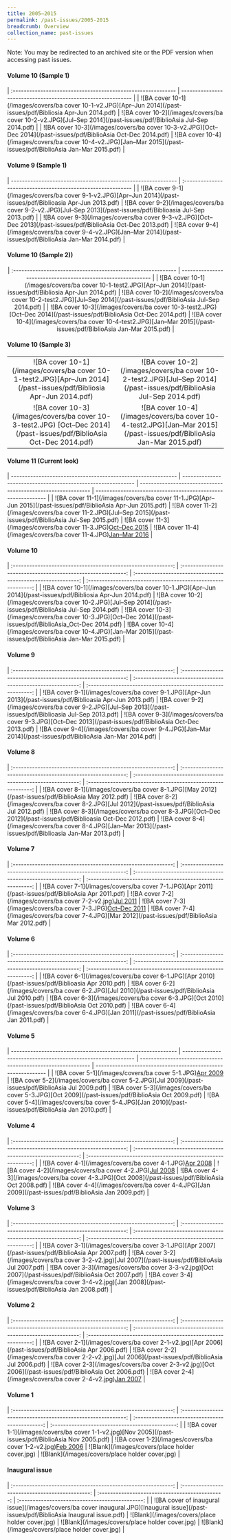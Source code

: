 ```yaml
---
title: 2005–2015
permalink: /past-issues/2005-2015
breadcrumb: Overview
collection_name: past-issues
---
```

Note: You may be redirected to an archived site or the PDF version when accessing past issues.
#### Volume 10 (Sample 1)

| :----------------------------------------------------------- | ------------------------------------------------------------ |
| ![BA cover 10-1](/images/covers/ba cover 10-1-v2.JPG)[Apr–Jun 2014](/past-issues/pdf/Bibliosia Apr-Jun 2014.pdf) | ![BA cover 10-2](/images/covers/ba cover 10-2-v2.JPG)[Jul–Sep 2014](/past-issues/pdf/BiblioAsia Jul-Sep 2014.pdf) |
| ![BA cover 10-3](/images/covers/ba cover 10-3-v2.JPG)[Oct–Dec 2014](/past-issues/pdf/BiblioAsia Oct-Dec 2014.pdf) | ![BA cover 10-4](/images/covers/ba cover 10-4-v2.JPG)[Jan–Mar 2015](/past-issues/pdf/BiblioAsia Jan-Mar 2015.pdf) |

####  Volume 9 (Sample 1)

| ------------------------------------------------------------ | :----------------------------------------------------------- |
| ![BA cover 9-1](/images/covers/ba cover 9-1-v2.JPG)[Apr–Jun 2014](/past-issues/pdf/Biblioasia Apr-Jun 2013.pdf) | ![BA cover 9-2](/images/covers/ba cover 9-2-v2.JPG)[Jul–Sep 2013](/past-issues/pdf/Biblioasia Jul-Sep 2013.pdf) |
| ![BA cover 9-3](/images/covers/ba cover 9-3-v2.JPG)[Oct–Dec 2013](/past-issues/pdf/BiblioAsia Oct-Dec 2013.pdf) | ![BA cover 9-4](/images/covers/ba cover 9-4-v2.JPG)[Jan–Mar 2014](/past-issues/pdf/BiblioAsia Jan-Mar 2014.pdf) |

#### Volume 10 (Sample 2))

<center>
| :----------------------------------------------------------- | ------------------------------------------------------------ |
| ![BA cover 10-1](/images/covers/ba cover 10-1-test2.JPG)[Apr–Jun 2014](/past-issues/pdf/Bibliosia Apr-Jun 2014.pdf) | ![BA cover 10-2](/images/covers/ba cover 10-2-test2.JPG)[Jul–Sep 2014](/past-issues/pdf/BiblioAsia Jul-Sep 2014.pdf) |
| ![BA cover 10-3](/images/covers/ba cover 10-3-test2.JPG)[Oct–Dec 2014](/past-issues/pdf/BiblioAsia Oct-Dec 2014.pdf) | ![BA cover 10-4](/images/covers/ba cover 10-4-test2.JPG)[Jan–Mar 2015](/past-issues/pdf/BiblioAsia Jan-Mar 2015.pdf) |
</center>

#### Volume 10 (Sample 3)

|                                                              |                                                              |
| :----------------------------------------------------------: | :----------------------------------------------------------: |
| ![BA cover 10-1](/images/covers/ba cover 10-1-test2.JPG)[Apr–Jun 2014](/past-issues/pdf/Bibliosia Apr-Jun 2014.pdf) | ![BA cover 10-2](/images/covers/ba cover 10-2-test2.JPG)[Jul–Sep 2014](/past-issues/pdf/BiblioAsia Jul-Sep 2014.pdf) |
| ![BA cover 10-3](/images/covers/ba cover 10-3-test2.JPG) [Oct–Dec 2014](/past-issues/pdf/BiblioAsia Oct-Dec 2014.pdf) | ![BA cover 10-4](/images/covers/ba cover 10-4-test2.JPG)[Jan–Mar 2015](/past-issues/pdf/BiblioAsia Jan-Mar 2015.pdf) |

#### Volume 11 (Current look)

| ------------------------------------------------------------ | ------------------------------------------------------------ | ------------------------------------------------------------ | ------------------------------------------------------------ |
| ![BA cover 11-1](/images/covers/ba cover 11-1.JPG)[Apr–Jun 2015](/past-issues/pdf/BiblioAsia Apr-Jun 2015.pdf) | ![BA cover 11-2](/images/covers/ba cover 11-2.JPG)[Jul–Sep 2015](/past-issues/pdf/BiblioAsia Jul-Sep 2015.pdf) | ![BA cover 11-3](/images/covers/ba cover 11-3.JPG)[Oct–Dec 2015](https://www.nlb.gov.sg/Browse/BiblioAsia.aspx) | ![BA cover 11-4](/images/covers/ba cover 11-4.JPG)[Jan–Mar 2016](http://www.nlb.gov.sg/biblioasia/vol-11-issue-4-jan-mar-2016/) |

####  Volume 10

| :----------------------------------------------------------: | :----------------------------------------------------------: | :----------------------------------------------------------: | :----------------------------------------------------------: |
| ![BA cover 10-1](/images/covers/ba cover 10-1.JPG)[Apr–Jun 2014](/past-issues/pdf/Bibliosia Apr-Jun 2014.pdf) | ![BA cover 10-2](/images/covers/ba cover 10-2.JPG)[Jul–Sep 2014](/past-issues/pdf/BiblioAsia Jul-Sep 2014.pdf) | ![BA cover 10-3](/images/covers/ba cover 10-3.JPG)[Oct–Dec 2014](/past-issues/pdf/BiblioAsia_Oct-Dec 2014.pdf) | ![BA cover 10-4](/images/covers/ba cover 10-4.JPG)[Jan–Mar 2015](/past-issues/pdf/BiblioAsia Jan-Mar 2015.pdf) |

####  Volume 9

| :----------------------------------------------------------: | :----------------------------------------------------------: | :----------------------------------------------------------: | :----------------------------------------------------------: |
| ![BA cover 9-1](/images/covers/ba cover 9-1.JPG)[Apr–Jun 2013](/past-issues/pdf/Biblioasia Apr-Jun 2013.pdf) | ![BA cover 9-2](/images/covers/ba cover 9-2.JPG)[Jul–Sep 2013](/past-issues/pdf/Biblioasia Jul-Sep 2013.pdf) | ![BA cover 9-3](/images/covers/ba cover 9-3.JPG)[Oct–Dec 2013](/past-issues/pdf/BiblioAsia Oct-Dec 2013.pdf) | ![BA cover 9-4](/images/covers/ba cover 9-4.JPG)[Jan–Mar 2014](/past-issues/pdf/BiblioAsia Jan-Mar 2014.pdf) |

####  Volume 8

| :----------------------------------------------------------: | :----------------------------------------------------------: | :----------------------------------------------------------: | :----------------------------------------------------------: |
| ![BA cover 8-1](/images/covers/ba cover 8-1.JPG)[May 2012](/past-issues/pdf/BiblioAsia May 2012.pdf) | ![BA cover 8-2](/images/covers/ba cover 8-2.JPG)[Jul 2012](/past-issues/pdf/BiblioAsia Jul 2012.pdf) | ![BA cover 8-3](/images/covers/ba cover 8-3.JPG)[Oct–Dec 2012](/past-issues/pdf/Biblioasia Oct-Dec 2012.pdf) | ![BA cover 8-4](/images/covers/ba cover 8-4.JPG)[Jan–Mar 2013](/past-issues/pdf/Biblioasia Jan-Mar 2013.pdf) |

####  Volume 7

| :----------------------------------------------------------: | :----------------------------------------------------------: | :----------------------------------------------------------: | :----------------------------------------------------------: |
| ![BA cover 7-1](/images/covers/ba cover 7-1.JPG)[Apr 2011](/past-issues/pdf/BiblioAsia Apr 2011.pdf) | ![BA cover 7-2](/images/covers/ba cover 7-2-v2.jpg)[Jul 2011](https://www.nlb.gov.sg/Browse/BiblioAsia.aspx) | ![BA cover 7-3](/images/covers/ba cover 7-3.JPG)[Oct–Dec 2011](https://www.nlb.gov.sg/Browse/BiblioAsia.aspx) | ![BA cover 7-4](/images/covers/ba cover 7-4.JPG)[Mar 2012](/past-issues/pdf/BiblioAsia Mar 2012.pdf) |

####  Volume 6

| :----------------------------------------------------------: | :----------------------------------------------------------: | :----------------------------------------------------------: | :----------------------------------------------------------: |
| ![BA cover 6-1](/images/covers/ba cover 6-1.JPG)[Apr 2010](/past-issues/pdf/Biblioasia Apr 2010.pdf) | ![BA cover 6-2](/images/covers/ba cover 6-2.JPG)[Jul 2010](/past-issues/pdf/BiblioAsia Jul 2010.pdf) | ![BA cover 6-3](/images/covers/ba cover 6-3.JPG)[Oct 2010](/past-issues/pdf/BiblioAsia Oct 2010.pdf) | ![BA cover 6-4](/images/covers/ba cover 6-4.JPG)[Jan 2011](/past-issues/pdf/BiblioAsia Jan 2011.pdf) |

####  Volume 5

| ------------------------------------------------------------ | ------------------------------------------------------------ | ------------------------------------------------------------ | ------------------------------------------------------------ |
| ![BA cover 5-1](/images/covers/ba cover 5-1.JPG)[Apr 2009](https://www.nlb.gov.sg/Browse/BiblioAsia.aspx) | ![BA cover 5-2](/images/covers/ba cover 5-2.JPG)[Jul 2009](/past-issues/pdf/BiblioAsia Jul 2009.pdf) | ![BA cover 5-3](/images/covers/ba cover 5-3.JPG)[Oct 2009](/past-issues/pdf/BiblioAsia Oct 2009.pdf) | ![BA cover 5-4](/images/covers/ba cover 5-4.JPG)[Jan 2010](/past-issues/pdf/BiblioAsia Jan 2010.pdf) |

####  Volume 4

| :----------------------------------------------------------: | :----------------------------------------------------------: | :----------------------------------------------------------: | :----------------------------------------------------------: |
| ![BA cover 4-1](/images/covers/ba cover 4-1.JPG)[Apr 2008](https://www.nlb.gov.sg/Browse/BiblioAsia.aspx) | ![BA cover 4-2](/images/covers/ba cover 4-2.JPG)[Jul 2008](https://www.nlb.gov.sg/Browse/BiblioAsia.aspx) | ![BA cover 4-3](/images/covers/ba cover 4-3.JPG)[Oct 2008](/past-issues/pdf/BiblioAsia Oct 2008.pdf) | ![BA cover 4-4](/images/covers/ba cover 4-4.JPG)[Jan 2009](/past-issues/pdf/BiblioAsia Jan 2009.pdf) |

####  Volume 3

| :----------------------------------------------------------: | :----------------------------------------------------------: | :----------------------------------------------------------: | :----------------------------------------------------------: |
| ![BA cover 3-1](/images/covers/ba cover 3-1.JPG)[Apr 2007](/past-issues/pdf/BiblioAsia Apr 2007.pdf) | ![BA cover 3-2](/images/covers/ba cover 3-2-v2.jpg)[Jul 2007](/past-issues/pdf/BiblioAsia Jul 2007.pdf) | ![BA cover 3-3](/images/covers/ba cover 3-3-v2.jpg)[Oct 2007](/past-issues/pdf/BiblioAsia Oct 2007.pdf) | ![BA cover 3-4](/images/covers/ba cover 3-4-v2.jpg)[Jan 2008](/past-issues/pdf/BiblioAsia Jan 2008.pdf) |

####  Volume 2

| :----------------------------------------------------------: | :----------------------------------------------------------: | :----------------------------------------------------------: | :----------------------------------------------------------: |
| ![BA cover 2-1](/images/covers/ba cover 2-1-v2.jpg)[Apr 2006](/past-issues/pdf/BiblioAsia Apr 2006.pdf) | ![BA cover 2-2](/images/covers/ba cover 2-2-v2.jpg)[Jul 2006](/past-issues/pdf/BiblioAsia Jul 2006.pdf) | ![BA cover 2-3](/images/covers/ba cover 2-3-v2.jpg)[Oct 2006](/past-issues/pdf/BiblioAsia Oct 2006.pdf) | ![BA cover 2-4](/images/covers/ba cover 2-4-v2.jpg)[Jan 2007](https://www.nlb.gov.sg/Browse/BiblioAsia.aspx) |

####  Volume 1

| :----------------------------------------------------------: | :----------------------------------------------------------: | :---------------------------------------------: | :---------------------------------------------: |
| ![BA cover 1-1](/images/covers/ba cover 1-1-v2.jpg)[Nov 2005](/past-issues/pdf/BiblioAsia Nov 2005.pdf) | ![BA cover 1-2](/images/covers/ba cover 1-2-v2.jpg)[Feb 2006](https://www.nlb.gov.sg/Browse/BiblioAsia.aspx) | ![Blank](/images/covers/place holder cover.jpg) | ![Blank](/images/covers/place holder cover.jpg) |

####  Inaugural issue

| :----------------------------------------------------------: | :---------------------------------------------: | :---------------------------------------------: | :---------------------------------------------: |
| ![BA cover of inaugural issue](/images/covers/ba cover inaugural.JPG)[Inaugural issue](/past-issues/pdf/BiblioAsia Inaugural issue.pdf) | ![Blank](/images/covers/place holder cover.jpg) | ![Blank](/images/covers/place holder cover.jpg) | ![Blank](/images/covers/place holder cover.jpg) |
